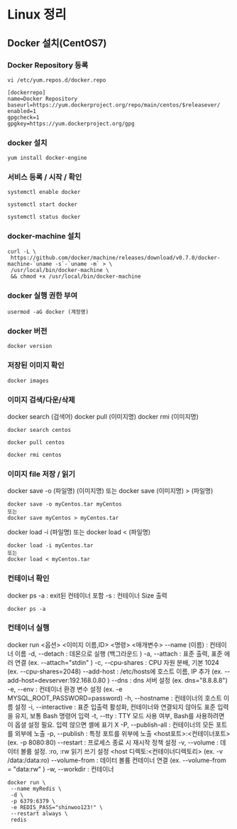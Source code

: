 # Linux 정리

## Docker 설치(CentOS7)

### Docker Repository 등록
```
vi /etc/yum.repos.d/docker.repo
```
```
[dockerrepo]
name=Docker Repository
baseurl=https://yum.dockerproject.org/repo/main/centos/$releasever/
enabled=1
gpgcheck=1
gpgkey=https://yum.dockerproject.org/gpg
```
### docker 설치
```
yum install docker-engine
```
### 서비스 등록 / 시작 / 확인
```
systemctl enable docker

systemctl start docker

systemctl status docker
```

### docker-machine 설치
```
curl -L \
 https://github.com/docker/machine/releases/download/v0.7.0/docker-machine-`uname -s`-`uname -m` > \
 /usr/local/bin/docker-machine \
 && chmod +x /usr/local/bin/docker-machine
```

### docker 실행 권한 부여
```
usermod -aG docker (계정명)
```

### docker 버전
```
docker version
```

### 저장된 이미지 확인
```
docker images
```

### 이미지 검색/다운/삭제
docker search (검색어)
docker pull (이미지명)
docker rmi (이미지명)

```
docker search centos

docker pull centos

docker rmi centos
```

### 이미지 file 저장 / 읽기
docker save -o (파일명) (이미지명)
또는
docker save (이미지명) > (파일명)
```
docker save -o myCentos.tar myCentos
또는
docker save myCentos > myCentos.tar
```
docker load -i (파일명)
또는
docker load < (파일명)
```
docker load -i myCentos.tar
또는
docker load < myCentos.tar
```

### 컨테이너 확인
docker ps
 -a : exit된 컨테이너 포함
 -s : 컨테이너 Size 출력
 ```
 docker ps -a
 ```
 
 ### 컨테이너 실행
 docker run <옵션> <이미지 이름,ID> <명령> <매개변수>
 --name (이름)   : 컨테이너 이름
 -d, --detach      : 데몬으로 실행 (백그라운드 )
 -a, --attach       : 표준 출력, 표준 에러 연결 (ex. --attach="stdin" )
 -c, --cpu-shares : CPU 자원 분배, 기본 1024 (ex. --cpu-shares=2048)
 --add-host        : /etc/hosts에 호스트 이름, IP 추가 (ex. --add-host=devserver:192.168.0.80 )
 --dns               : dns 서버 설정 (ex. dns="8.8.8.8")
 -e, --env          : 컨테이너 환경 변수 설정 (ex. -e MYSQL_ROOT_PASSWORD=password)
 -h, --hostname  : 컨테이너의 호스트 이름 설정
 -i, --interactive   : 표준 입출력 활성화, 컨테이너와 연결되지 않아도 표준 입력을 유지, 보통 Bash 명령어 입력
 -t, --tty             : TTY 모드 사용 여부, Bash를 사용하려면 이 옵셜 설정 필요. 입력 않으면 셸에 표기 X
 -P, --publish-all  : 컨테이너의 모든 포트를 외부에 노출
 -p, --publish      : 특정 포트를 위부에 노출 <host포트>:<컨테이너포트>  (ex. -p 8080:80)
 --restart             :  프로세스 종료 시 재시작 정책 설정
 -v, --volume       : 데이터 볼륨 설정. :ro, :rw 읽기 쓰기 설정 <host 디렉토:<컨테이너디렉토리> (ex. -v /data:/data:ro)
 --volume-from    : 데이터 볼륨 컨테이너 연결 (ex. --volume-from = "data:rw" )
 -w, --workdir       :  컨테이너
 
 ```
 docker run \
  --name myRedis \
  -d \
  -p 6379:6379 \
  -e REDIS_PASS="shinwoo123!" \
  --restart always \
  redis
 ```
 
